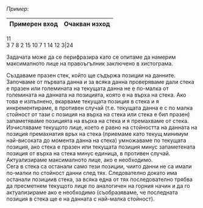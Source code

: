 *Пример:*

Примерен вход|Очакван изход
-|-
11<br>
3 7 8 2 15 10 7 1 14 12 3|24

Задачата може да се перифразира като се опитаме да намерим максималното лице на правоъгълник заключено в хистограма.

Създаваме празен стек, който ще съдържа позиции на данните. Започваме от първата данна и за всяка данна проверяваме дали стека е празен или големината на текущата данна не е по-малка от големината на данната на позицията, която е на върха на стека. Ако това е изпълнено, вкарваме текущата позиция в стека и я инкрементираме, в противен случай (т.е. текущата данна е с по малка стойност от тази с позиция на върха на стека или стека е бил празен) запаметяваме позицията на върха на стека и я премахваме от стека.<br>Изчисляваме текущото лице, което е равно на стойността на данната на позиция премахнатия връх на стека (приемаме като текущ минимум най-високата до момента данна на стека) умножаваме по текущата позиция, ако стека е празен или текущата позиция минус запаметената позиция от върха на стека минус единица, в противен случай.<br>Актуализираме максималното лице, ако е необходимо.<br>
Сега в стека са останали само тези позиции, чиито данни не са имали по-малки по стойност данни след тях. Следователно докато има останали позициив стека, за всяка една от тях последователно трябва да пресметнем текущото лице по аналогичен на горния начин и да го актуализираме ако е необходимо (съобразяваме, че последната позиция в стека ще е на данната с най-малка стойност).
